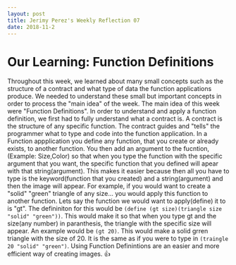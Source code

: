 ```yaml
---
layout: post
title: Jerimy Perez's Weekly Reflection 07
date: 2018-11-2
---
```


# Our Learning: Function Definitions
  Throughout this week, we learned about many small concepts such as the structure of a contract and what type of data the function applications produce. We needed to understand these small but important concepts in order to process the "main idea" of the week. The main idea of this week were "Function Definitions". In order to understand and apply a function definition, we first had to fully understand what a contract is. A contract is the structure of any specific function. The contract guides and "tells" the programmer what to type and code into the function application. In a Function appplication you define any function, that you create or already exists, to another function. You then add an argument to the fucntion,(Example: Size,Color) so that when you type the function with the specific argument that you want, the specific function that you defined will apear with that string(argument). This makes it easier because then all you have to type is the keyword(function that you created) and a string(argument) and then the image will appear. For example, if you would want to create a "solid" "green" triangle of any size... you would apply this function to another function. Lets say the function we would want to apply(define) it to is "gt". The defininiton for this would be ```(define (gt size)(triangle size "solid" "green"))```. This would make it so that when you type gt and the size(any number) in paranthesis, the triangle with the specific size will appear. An example would be ```(gt 20)```. This would make a solid grren triangle with the size of 20. It is the same as if you were to type in ```(traingle 20 "solid" "green")```. Using Function Definintions are an easier and more efficient way of creating images. :+1:

